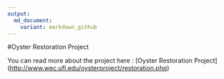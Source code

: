 ```yaml
---
output: 
  md_document:
    variant: markdown_github
---
```


#Oyster Restoration Project

You can read more about the project here : [Oyster Restoration Project] (http://www.wec.ufl.edu/oysterproject/restoration.php)

